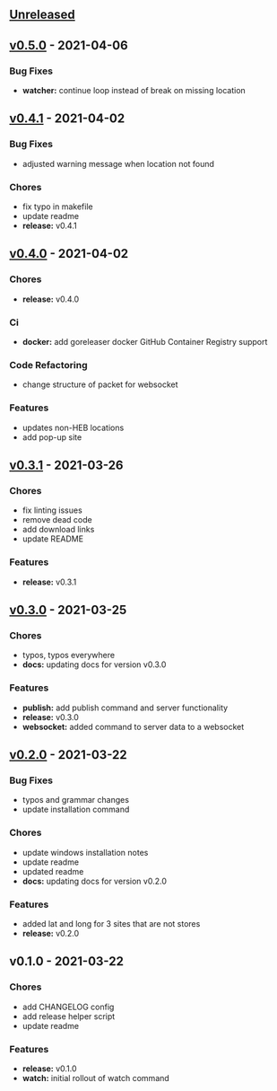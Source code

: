 <a name="unreleased"></a>
## [Unreleased]


<a name="v0.5.0"></a>
## [v0.5.0] - 2021-04-06
### Bug Fixes
- **watcher:** continue loop instead of break on missing location


<a name="v0.4.1"></a>
## [v0.4.1] - 2021-04-02
### Bug Fixes
- adjusted warning message when location not found

### Chores
- fix typo in makefile
- update readme
- **release:** v0.4.1


<a name="v0.4.0"></a>
## [v0.4.0] - 2021-04-02
### Chores
- **release:** v0.4.0

### Ci
- **docker:** add goreleaser docker GitHub Container Registry support

### Code Refactoring
- change structure of packet for websocket

### Features
- updates non-HEB locations
- add pop-up site


<a name="v0.3.1"></a>
## [v0.3.1] - 2021-03-26
### Chores
- fix linting issues
- remove dead code
- add download links
- update README

### Features
- **release:** v0.3.1


<a name="v0.3.0"></a>
## [v0.3.0] - 2021-03-25
### Chores
- typos, typos everywhere
- **docs:** updating docs for version v0.3.0

### Features
- **publish:** add publish command and server functionality
- **release:** v0.3.0
- **websocket:** added command to server data to a websocket


<a name="v0.2.0"></a>
## [v0.2.0] - 2021-03-22
### Bug Fixes
- typos and grammar changes
- update installation command

### Chores
- update windows installation notes
- update readme
- updated readme
- **docs:** updating docs for version v0.2.0

### Features
- added lat and long for 3 sites that are not stores
- **release:** v0.2.0


<a name="v0.1.0"></a>
## v0.1.0 - 2021-03-22
### Chores
- add CHANGELOG config
- add release helper script
- update readme

### Features
- **release:** v0.1.0
- **watch:** initial rollout of watch command


[Unreleased]: https://github.com/clok/hev-cli/compare/v0.5.0...HEAD
[v0.5.0]: https://github.com/clok/hev-cli/compare/v0.4.1...v0.5.0
[v0.4.1]: https://github.com/clok/hev-cli/compare/v0.4.0...v0.4.1
[v0.4.0]: https://github.com/clok/hev-cli/compare/v0.3.1...v0.4.0
[v0.3.1]: https://github.com/clok/hev-cli/compare/v0.3.0...v0.3.1
[v0.3.0]: https://github.com/clok/hev-cli/compare/v0.2.0...v0.3.0
[v0.2.0]: https://github.com/clok/hev-cli/compare/v0.1.0...v0.2.0
